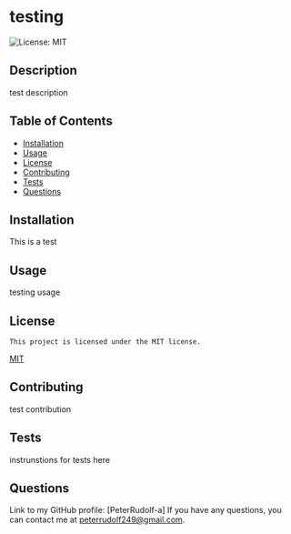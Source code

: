 # testing
  ![License: MIT](https://img.shields.io/badge/License-MIT-yellow.svg)
  ## Description
  test description
  ## Table of Contents
  - [Installation](#installation)
  - [Usage](#usage)
  - [License](#license)
  - [Contributing](#contributing)
  - [Tests](#tests)
  - [Questions](#questions)
  ## Installation
  This is a test
  ## Usage
  testing usage
  ## License
    This project is licensed under the MIT license.
  [MIT](https://opensource.org/licenses/MIT)
  ## Contributing
  test contribution
  ## Tests
  instrunstions for tests here
  ## Questions
  Link to my GitHub profile: [PeterRudolf-a]
  If you have any questions, you can contact me at peterrudolf249@gmail.com.
